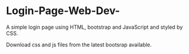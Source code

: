# Login-Page-Web-Dev-

A simple login page using HTML, bootstrap and JavaScript and styled by CSS. 

Download css and js files from the latest bootsrap available. 
